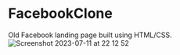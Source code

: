 # FacebookClone
Old Facebook landing page built using HTML/CSS.
![Screenshot 2023-07-11 at 22 12 52](https://github.com/BaljitPadda/FacebookClone/assets/102988585/bf6cf9ee-5b01-4137-bb6b-e507f5289371)

